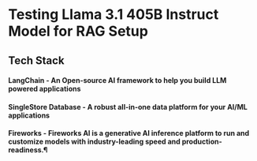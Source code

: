 # Testing Llama 3.1 405B Instruct Model for RAG Setup

## Tech Stack
#### LangChain - An Open-source AI framework to help you build LLM powered applications
#### SingleStore Database - A robust all-in-one data platform for your AI/ML applications
#### Fireworks - Fireworks AI is a generative AI inference platform to run and customize models with industry-leading speed and production-readiness.¶
